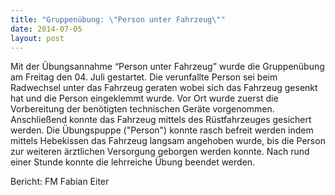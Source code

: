 ```yaml
---
title: "Gruppenübung: \"Person unter Fahrzeug\""
date: 2014-07-05
layout: post
---
```


Mit der Übungsannahme “Person unter Fahrzeug” wurde die Gruppenübung am Freitag den 04. Juli gestartet. Die verunfallte Person sei beim Radwechsel unter das Fahrzeug geraten wobei sich das Fahrzeug gesenkt hat und die Person eingeklemmt wurde. Vor Ort wurde zuerst die Vorbereitung der benötigten technischen Geräte vorgenommen. Anschließend konnte das Fahrzeug mittels des Rüstfahrzeuges gesichert werden. Die Übungspuppe ("Person") konnte rasch befreit werden indem mittels Hebekissen das Fahrzeug langsam angehoben wurde, bis die Person zur weiteren ärztlichen Versorgung geborgen werden konnte. Nach rund einer Stunde konnte die lehrreiche Übung beendet werden.

Bericht: FM Fabian Eiter
